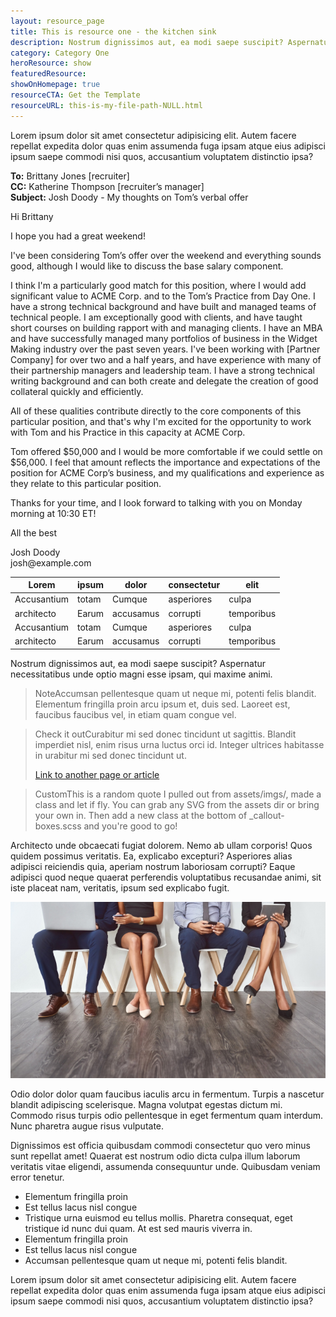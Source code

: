 ```yaml
---
layout: resource_page
title: This is resource one - the kitchen sink
description: Nostrum dignissimos aut, ea modi saepe suscipit? Aspernatur necessitatibus unde optio magni esse ipsam, qui maxime animi.
category: Category One
heroResource: show
featuredResource:
showOnHomepage: true
resourceCTA: Get the Template
resourceURL: this-is-my-file-path-NULL.html
---
```


Lorem ipsum dolor sit amet consectetur adipisicing elit. Autem facere repellat expedita dolor quas enim assumenda fuga ipsam atque eius adipisci ipsum saepe commodi nisi quos, accusantium voluptatem distinctio ipsa?

<div class="email-block">
  <div class="masthead">
    <p><i class="fas fa-circle"></i><i class="fas fa-circle"></i><i class="fas fa-circle"></i></p>
  </div>
  <div class="email-header">
    <p><strong>To:</strong> Brittany Jones <brittany.jones@example.com> [recruiter]<br />
    <strong>CC:</strong> Katherine Thompson <k.thompson@example.com> [recruiter’s manager]<br />
    <strong>Subject:</strong> Josh Doody - My thoughts on Tom’s verbal offer</p>
  </div>
  <div class="email-copy">
    <p>Hi Brittany</p>
    <p>I hope you had a great weekend!</p>
    <p>I've been considering Tom’s offer over the weekend and everything sounds good, although I would like to discuss the base salary component.</p>
    <p>I think I'm a particularly good match for this position, where I would add significant value to ACME Corp. and to the Tom’s Practice from Day One. I have a strong technical background and have built and managed teams of technical people. I am exceptionally good with clients, and have taught short courses on building rapport with and managing clients. I have an MBA and have successfully managed many portfolios of business in the Widget Making industry over the past seven years. I've been working with [Partner Company] for over two and a half years, and have experience with many of their partnership managers and leadership team. I have a strong technical writing background and can both create and delegate the creation of good collateral quickly and efficiently.</p>
    <p>All of these qualities contribute directly to the core components of this particular position, and that's why I'm excited for the opportunity to work with Tom and his Practice in this capacity at ACME Corp.</p>
    <p>Tom offered $50,000 and I would be more comfortable if we could settle on $56,000. I feel that amount reflects the importance and expectations of the position for ACME Corp’s business, and my qualifications and experience as they relate to this particular position.</p>
    <p>Thanks for your time, and I look forward to talking with you on Monday morning at 10:30 ET!</p>
    <p>All the best</p>
    <p>Josh Doody<br />
    josh@example.com</p>
  </div>
</div>

<table>
  <thead>
    <tr>
      <th>Lorem</th>
      <th>ipsum</th>
      <th>dolor</th>
      <th>consectetur</th>
      <th>elit</th>
    </tr>
  </thead>
  <tr>
    <td>Accusantium</td>
    <td>totam</td>
    <td>Cumque</td>
    <td>asperiores</td>
    <td>culpa</td>
  </tr>
  <tr>
    <td>architecto</td>
    <td>Earum</td>
    <td>accusamus</td>
    <td>corrupti</td>
    <td>temporibus</td>
  </tr>
  <tr>
    <td>Accusantium</td>
    <td>totam</td>
    <td>Cumque</td>
    <td>asperiores</td>
    <td>culpa</td>
  </tr>
  <tr>
    <td>architecto</td>
    <td>Earum</td>
    <td>accusamus</td>
    <td>corrupti</td>
    <td>temporibus</td>
  </tr>
</table>

Nostrum dignissimos aut, ea modi saepe suscipit? Aspernatur necessitatibus unde optio magni esse ipsam, qui maxime animi.


<blockquote class="quote-callout note-text">
  <p><span>Note</span>Accumsan pellentesque quam ut neque mi, potenti felis blandit. Elementum fringilla proin arcu ipsum et, duis sed. Laoreet est, faucibus faucibus vel, in etiam quam congue vel.</p>
</blockquote>

<blockquote class="link-callout note-text">
  <p><span>Check it out</span>Curabitur mi sed donec tincidunt ut sagittis. Blandit imperdiet nisl, enim risus urna luctus orci id. Integer ultrices habitasse in urabitur mi sed donec tincidunt ut.</p>
  <p><a href="#">Link to another page or article <i class="fas fa-angle-double-right"></i></a></p>
</blockquote>

<blockquote class="guarantee-callout note-text">
  <p><span>Custom</span>This is a random quote I pulled out from assets/imgs/, made a class and let if fly. You can grab any SVG from the assets dir or bring your own in. Then add a new class at the bottom of _callout-boxes.scss and you're good to go!</p>
</blockquote>


Architecto unde obcaecati fugiat dolorem. Nemo ab ullam corporis! Quos quidem possimus veritatis.
Ea, explicabo excepturi? Asperiores alias adipisci reiciendis quia, aperiam nostrum laboriosam corrupti? Eaque adipisci quod neque quaerat perferendis voluptatibus recusandae animi, sit iste placeat nam, veritatis, ipsum sed explicabo fugit.


<div class="img-caption">
  <img src="/assets/imgs/placeholder-article.jpg" alt="Alt tag if desired" />
  <p>Odio dolor dolor quam faucibus iaculis arcu in fermentum. Turpis a nascetur blandit adipiscing scelerisque. Magna volutpat egestas dictum mi. Commodo risus turpis odio pellentesque in eget fermentum quam interdum. Nunc pharetra augue risus vulputate.</p>
</div>


Dignissimos est officia quibusdam commodi consectetur quo vero minus sunt repellat amet! Quaerat est nostrum odio dicta culpa illum laborum veritatis vitae eligendi, assumenda consequuntur unde. Quibusdam veniam error tenetur.


<ul class="checklist my-6">
  <li><i class="fas fa-check-circle"></i> Elementum fringilla proin</li>
  <li><i class="fas fa-check-circle"></i> Est tellus lacus nisl congue</li>
  <li><i class="fas fa-check-circle"></i> Tristique urna euismod eu tellus mollis. Pharetra consequat, eget tristique id nunc dui quam. At est sed mauris viverra in.</li>
  <li><i class="fas fa-check-circle"></i> Elementum fringilla proin</li>
  <li><i class="fas fa-check-circle"></i> Est tellus lacus nisl congue</li>
  <li><i class="fas fa-check-circle"></i> Accumsan pellentesque quam ut neque mi, potenti felis blandit.</li>
</ul>


Lorem ipsum dolor sit amet consectetur adipisicing elit. Autem facere repellat expedita dolor quas enim assumenda fuga ipsam atque eius adipisci ipsum saepe commodi nisi quos, accusantium voluptatem distinctio ipsa?